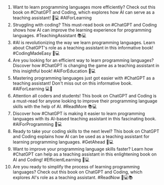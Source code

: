 1. Want to learn programming languages more efficiently? Check out this book on #ChatGPT and Coding, which explores how AI can serve as a teaching assistant! 🤖💻 #AIForLearning
2. Struggling with coding? This must-read book on #ChatGPT and Coding shows how AI can improve the learning experience for programming languages. #TeachingAssistant 📚💻
3. #AI is revolutionizing the way we learn programming languages. Learn about ChatGPT's role as a teaching assistant in this informative book! #CodingMadeEasy 🤖💻
4. Are you looking for an efficient way to learn programming languages? Discover how #ChatGPT is changing the game as a teaching assistant in this insightful book! #AIForEducation 📖💻
5. Mastering programming languages just got easier with #ChatGPT as a teaching assistant! Don't miss out on this informative book. #AIForLearning 💻🤖
6. Attention all coders and students! This book on ChatGPT and Coding is a must-read for anyone looking to improve their programming language skills with the help of AI. #ReadMore 📚💻
7. Discover how #ChatGPT is making it easier to learn programming languages with its AI-based teaching assistant in this fascinating book. #AIForProgramming 🤖💻
8. Ready to take your coding skills to the next level? This book on ChatGPT and Coding explains how AI can be used as a teaching assistant for learning programming languages. #GetAhead 🚀💻
9. Want to improve your programming language skills faster? Learn how #ChatGPT can help as a teaching assistant in this enlightening book on AI and Coding! #EfficientLearning 📖💻
10. Are you ready to simplify the process of learning programming languages? Check out this book on ChatGPT and Coding, which explores AI's role as a teaching assistant. #ReadNow 🤖💻📚
